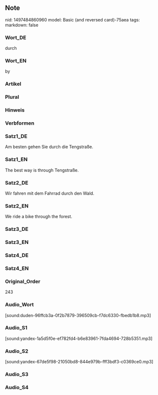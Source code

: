 ## Note
nid: 1497484860960
model: Basic (and reversed card)-75aea
tags: 
markdown: false

### Wort_DE
durch

### Wort_EN
by

### Artikel


### Plural


### Hinweis


### Verbformen


### Satz1_DE
Am besten gehen Sie durch die Tengstraße.

### Satz1_EN
The best way is through Tengstraße.

### Satz2_DE
Wir fahren mit dem Fahrrad durch den Wald.

### Satz2_EN
We ride a bike through the forest.

### Satz3_DE


### Satz3_EN


### Satz4_DE


### Satz4_EN


### Original_Order
243

### Audio_Wort
[sound:duden-96ffcb3a-0f2b7879-396509cb-f7dc6330-fbedb1b8.mp3]

### Audio_S1
[sound:yandex-1a5d5f0e-ef782fd4-b6e83961-7fda4694-728b5351.mp3]

### Audio_S2
[sound:yandex-67de5f98-21050bd8-844e979b-fff3bdf3-c0369ce0.mp3]

### Audio_S3


### Audio_S4

